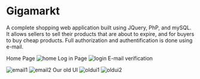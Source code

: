 # Gigamarkt
A complete shopping web application built using JQuery, PhP, and mySQL. It allows sellers to sell their products that are about to expire, and for buyers to buy cheap products. Full authorization and authentification is done using e-mail.

Home Page
![home](https://user-images.githubusercontent.com/94652612/224706059-09861e4e-6cbd-43a3-853d-127cb09295db.jpeg)
Log in Page
![login](https://user-images.githubusercontent.com/94652612/224706130-e70ae061-c056-45b0-a0ef-0421b52b0ae7.jpeg)
E-mail verification

![email1](https://user-images.githubusercontent.com/94652612/224706174-2ecc5fd4-ea1b-434b-871a-f15911758eac.png)
![email2](https://user-images.githubusercontent.com/94652612/224706179-e459f75f-582e-438a-8434-55bc621221e8.jpeg)
Our old UI
![oldui1](https://user-images.githubusercontent.com/94652612/224706204-72e4b5bf-fd88-4f1b-800f-35750c44ec9a.jpeg)
![oldui2](https://user-images.githubusercontent.com/94652612/224706207-d99f8882-6cd0-4e20-a730-42e4e5a7c8ef.jpeg)
